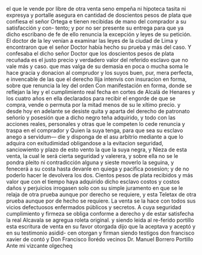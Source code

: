 el que le vende por libre de otra venta seno empeña ni
hipoteca tasita ni expresya y portalle asegura en cantidad
de doscientos pesos de plata que confiesa el señor Ortega e tienen recibidas de mano del comprador a su satisfacción y con- tento; y por no ser presente su entrega para que ya dicho escribano de fe de ello renuncia la excepción y leyes de su petición.
El doctor de la ley venían a examinar las leyes de la ciudad de Lima y encontraron que el señor Doctor había hecho su prueba y más del caso. Y confesaba el dicho señor Doctor que los doscientos pesos de plata recuñada es el justo precio y verdadero valor del referido esclavo que no vale más y caso.
que mas valga de su demasia en poca o mucha soma le hace
gracia y donacion al comprudor y los suyos buen, pur, mera
perfecta, e invencable de las que el derecho llija intenvis
con insuracion en forma, sobre que renuncia la ley del orden
Con manifestación en forma, donde se reflejan la ley y el cumplimiento real fecha en cortes de Alcalá de Henares y los cuatro años en ella declarados para recibir el engorde de que se compra, vende o permuta por la mitad menos de su le
xítimo precio. y desde hoy en adelante se desiste quita y aparta del derecho de patronato señorío y posesión que a dicho negro teña adquirido, y todo con las acciones reales, personales y otras que le competen lo cede renuncia y traspa en el comprador y
Quien la suya tenga, para que sea su esclavo anego a servidum—
die y disponga de el asu arbitrio mediante a que lo adquira con
exitudimidad obligandose a la evitacion seguridad, sanciowiento y
plazo de esto vento la que la suya negra, y
Nieza de esta venta, la cual le será cierta seguridad y valerera, y sobre ella no se le pondra pleito ni contradicción alguna y sieste moverlo la seguina, y fenecerá a su costa hasta devanle en quiega y pacifica posesion; y de no poderlo hacer le devolvera los dos.
Cientos pesos de plata recibidos y más valor que con el tiempo haya adquirido dicho esclavo costos y costos daños y perjuicios irrogasen solo con su simple juramento en que se le relaja de otra prueba aunque por derecho se requiere, y esta
Teletax de otra prueba aunque por de hecho se requiere. La venta se la hace con todos sus vicios defectuosos enfermados públicos y secretos. A cuya seguridad cumplimiento y firmeza se obliga conforme a derecho y de estar satisfecha la real
Alcavala se agregua roleta original. y siendo leida al re-ferido portillo esta escritura de venta en su favor otorgada dijo que la aceptava y aceptó y en su testimonio asidid- cen otorgan y firman siendo testigos don francisco xavier
de contó y Don Francisco llorédo vecinos
Dr. Manuel Borrero
Portillo
Ante mi vizcante
olgecheq